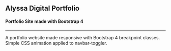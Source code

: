 ## Alyssa Digital Portfolio
#### Portfolio Site made with Bootstrap 4
---

A portfolio website made responsive with Bootstrap 4 breakpoint classes. Simple CSS animation applied to navbar-toggler.